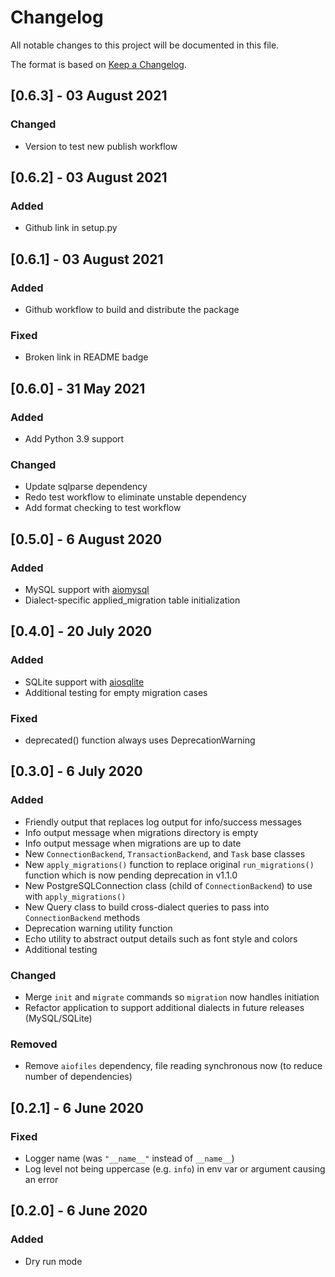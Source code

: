 # Changelog

All notable changes to this project will be documented in this file.

The format is based on [Keep a Changelog](https://keepachangelog.com/en/1.0.0/).

## [0.6.3] - 03 August 2021
### Changed
- Version to test new publish workflow

## [0.6.2] - 03 August 2021
### Added
- Github link in setup.py

## [0.6.1] - 03 August 2021
### Added
- Github workflow to build and distribute the package

### Fixed
- Broken link in README badge

## [0.6.0] - 31 May 2021
### Added
- Add Python 3.9 support

### Changed
- Update sqlparse dependency
- Redo test workflow to eliminate unstable dependency
- Add format checking to test workflow

## [0.5.0] - 6 August 2020
### Added
- MySQL support with [aiomysql](https://github.com/aio-libs/aiomysql)
- Dialect-specific applied_migration table initialization

## [0.4.0] - 20 July 2020
### Added
- SQLite support with [aiosqlite](https://github.com/omnilib/aiosqlite)
- Additional testing for empty migration cases

### Fixed
- deprecated() function always uses DeprecationWarning

## [0.3.0] - 6 July 2020
### Added
- Friendly output that replaces log output for info/success messages
- Info output message when migrations directory is empty
- Info output message when migrations are up to date
- New `ConnectionBackend`, `TransactionBackend`, and `Task` base classes
- New `apply_migrations()` function to replace original `run_migrations()` function which
  is now pending deprecation in v1.1.0
- New PostgreSQLConnection class (child of `ConnectionBackend`) to use with `apply_migrations()`
- New Query class to build cross-dialect queries to pass into `ConnectionBackend` methods
- Deprecation warning utility function
- Echo utility to abstract output details such as font style and colors
- Additional testing

### Changed
- Merge `init` and `migrate` commands so `migration` now handles initiation
- Refactor application to support additional dialects in future releases (MySQL/SQLite)

### Removed
- Remove `aiofiles` dependency, file reading synchronous now (to reduce number of dependencies)

## [0.2.1] - 6 June 2020
### Fixed
- Logger name (was `"__name__"` instead of `__name__`)
- Log level not being uppercase (e.g. `info`) in env var or argument causing an error

## [0.2.0] - 6 June 2020
### Added
- Dry run mode
